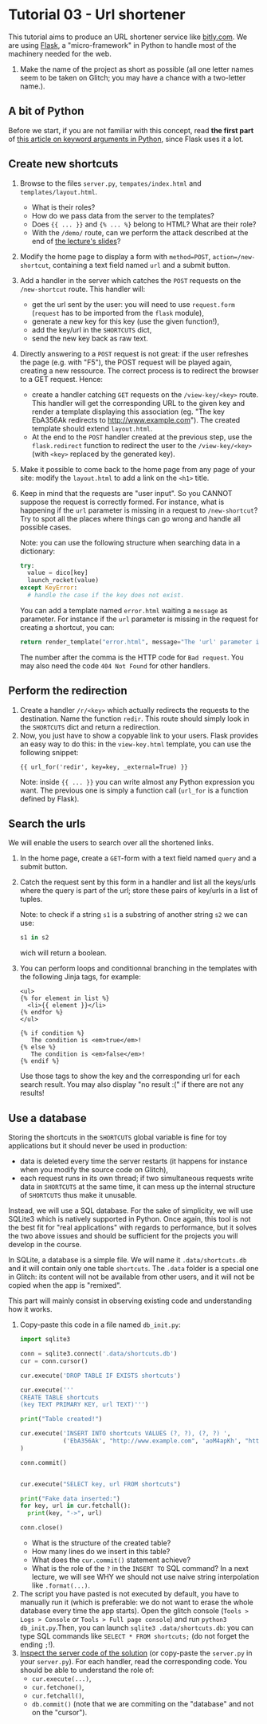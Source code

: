 # Tutorial 03 - Url shortener

This tutorial aims to produce an URL shortener service like [bitly.com]([http://bitly.com). We are using
[Flask](http://flask.pocoo.org/), a "micro-framework" in Python to handle most of the machinery needed
for the web.

1. Make the name of the project as short as possible (all one letter names seem to be taken on Glitch; you may have a chance with a two-letter name.).


## A bit of Python

Before we start, if you are not familiar with this concept,
read **the first part** of [this article on keyword arguments
in Python](https://treyhunner.com/2018/04/keyword-arguments-in-python/#What_are_keyword_arguments?),  since Flask uses it a lot.

## Create new shortcuts

1. Browse to the files `server.py`, `tempates/index.html` and `templates/layout.html`.
   * What is their roles?
   * How do we pass data from the server to the templates?
   * Does `{{ ... }}` and `{% ... %}` belong to HTML? What are their role?
   * With the `/demo/` route, can we perform the attack described at the end of
     [the lecture's slides](https://slides.com/sebbes/http-communication)?
1. Modify the home page to display a form with `method=POST`, `action=/new-shortcut`,
   containing a text field named `url` and a submit button.
1. Add a handler in the server which catches the `POST` requests on the `/new-shortcut` route.
   This handler will:
   * get the url sent by the user: you will need to use `request.form` (`request` has to be imported from the `flask` module),
   * generate a new key for this key (use the given function!),
   * add the key/url in the `SHORTCUTS` dict,
   * send the new key back as raw text.
1. Directly answering to a `POST` request
   is not great: if the user refreshes the page (e.g. with "F5"),
   the POST request will be played again, creating a new ressource. The correct process is to redirect the browser to a GET request.
   Hence:
   * create a handler catching `GET` requests on the `/view-key/<key>` route. This
     handler will get the corresponding URL to the given key and render a template
     displaying this association (eg. "The key EbA356Ak redirects to http://www.example.com").
     The created template should extend `layout.html`.
   * At the end to the `POST` handler created at the previous step, use the `flask.redirect` function
     to redirect the user to the `/view-key/<key>` (with `<key>` replaced by the generated key).
1. Make it possible to come back to the home page from any page of your site: modify the
   `layout.html` to add a link on the `<h1>` title.
1. Keep in mind that the requests are "user input". So you CANNOT suppose the request is correctly formed.
   For instance, what is happening if the `url` parameter is missing in a request to `/new-shortcut`?
   Try to spot all the places where things can go wrong and handle all possible cases.

   Note:
   you can use the following structure when searching data in a dictionary:
   ```python
   try:
     value = dico[key]
     launch_rocket(value)
   except KeyError:
     # handle the case if the key does not exist.
   ```
   You can add a template named `error.html` waiting a `message` as parameter.
   For instance if the `url` parameter is missing in the request for creating
   a shortcut, you can:
   ```python
   return render_template("error.html", message="The 'url' parameter is missing!"), 400
   ```
   The number after the comma is the HTTP code for `Bad request`. You may also need
   the code `404 Not Found` for other handlers.

## Perform the redirection

1. Create a handler `/r/<key>` which actually redirects the requests to the destination.
   Name the function `redir`.
   This route should simply look in the `SHORTCUTS` dict and return a redirection.
1. Now, you just have to show a copyable link to your users. Flask provides an easy way
   to do this: in the `view-key.html` template, you can use the following
   snippet:
   ```jinja2
   {{ url_for('redir', key=key, _external=True) }}
   ```
   Note: inside `{{ ... }}` you can write almost any Python expression you want.
   The previous one is simply a function call (`url_for` is a function defined by Flask).


## Search the urls

We will enable  the users to search over all the shortened links.

1. In the home page, create a `GET`-form with a text field named `query` and a submit button.
1. Catch the request sent by this form in a handler and list all the keys/urls where
   the query is part of the url; store these pairs of key/urls in a list of tuples.

   Note: to check if a string `s1` is a substring of another string `s2` we can
   use:
   ```python
   s1 in s2
   ```
   wich will return a boolean.
1. You can perform loops and conditionnal branching in the templates with the following Jinja tags,
   for example:
    ```jinja2
    <ul>
    {% for element in list %}
      <li>{{ element }}</li>
    {% endfor %}
    </ul>

    {% if condition %}
       The condition is <em>true</em>!
    {% else %}
       The condition is <em>false</em>!
    {% endif %}
    ```
    Use those tags to show the key and the corresponding
    url for each search result. You may also display "no result :(" if there are not any results!

## Use a database

Storing the shortcuts in the `SHORTCUTS` global variable is fine for toy applications but it should never be used
in production:
* data is deleted every time the server restarts (it happens for instance when you modify the source code on Glitch),
* each request runs in its own thread; if two simultaneous requests write data in `SHORTCUTS` at the same time,
  it can mess up the internal structure of `SHORTCUTS` thus make it unusable.

Instead, we will use a SQL database. For the sake of simplicity, we will use SQLite3 which is natively
supported in Python. Once again, this tool is not the best fit for "real applications" with regards
to performance, but it solves the two above issues and should be sufficient for the projects you will
develop in the course.

In SQLite, a database is a simple file. We will name it `.data/shortcuts.db` and it will contain only one table `shortcuts`.
The `.data` folder is a special one in Glitch: its content will not be available from other users, and it will
not be copied when the app is "remixed".


This part will mainly consist in observing existing code and understanding how it works.

1. Copy-paste this code in a file named `db_init.py`:
    ```python
    import sqlite3

    conn = sqlite3.connect('.data/shortcuts.db')
    cur = conn.cursor()

    cur.execute('DROP TABLE IF EXISTS shortcuts')

    cur.execute('''
    CREATE TABLE shortcuts
    (key TEXT PRIMARY KEY, url TEXT)''')

    print("Table created!")

    cur.execute('INSERT INTO shortcuts VALUES (?, ?), (?, ?) ',
                ('EbA356Ak', "http://www.example.com", 'aoM4apKh', "http://www.mozilla.org")
    )

    conn.commit()


    cur.execute("SELECT key, url FROM shortcuts")

    print("Fake data inserted:")
    for key, url in cur.fetchall():
      print(key, "->", url)

    conn.close()
    ```
    * What is the structure of the created table?
    * How many lines do we insert in this table?
    * What does the `cur.commit()` statement achieve?
    * What is the role of the `?` in the `INSERT TO` SQL command? In a
      next lecture, we will see WHY we should not use naive string interpolation
      like `.format(...)`.
1. The script you have pasted is not executed by default, you have
     to manually run it (which is preferable:
     we do not want to erase the whole database every time the app starts).
     Open the glitch console (`Tools > Logs > Console` or `Tools > Full page console`)
     and run `python3 db_init.py`.Then, you can launch `sqlite3 .data/shortcuts.db`:
     you can type SQL commands like `SELECT * FROM shortcuts;` (do not forget the
     ending `;`!).
1. [Inspect the server code of the solution](https://glitch.com/edit/#!/eh?path=server.py) (or
   copy-paste the `server.py` in your `server.py`). For each handler, read the corresponding
   code. You should be able to understand the role of:
   * `cur.execute(...)`,
   * `cur.fetchone()`,
   * `cur.fetchall()`,
   * `db.commit()` (note that we are commiting on the "database" and not on the "cursor").

